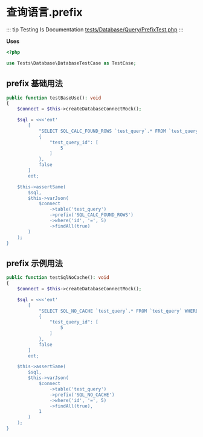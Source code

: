 # 查询语言.prefix

::: tip Testing Is Documentation
[tests/Database/Query/PrefixTest.php](https://github.com/hunzhiwange/framework/blob/master/tests/Database/Query/PrefixTest.php)
:::
    
**Uses**

``` php
<?php

use Tests\Database\DatabaseTestCase as TestCase;
```

## prefix 基础用法

``` php
public function testBaseUse(): void
{
    $connect = $this->createDatabaseConnectMock();

    $sql = <<<'eot'
        [
            "SELECT SQL_CALC_FOUND_ROWS `test_query`.* FROM `test_query` WHERE `test_query`.`id` = :test_query_id",
            {
                "test_query_id": [
                    5
                ]
            },
            false
        ]
        eot;

    $this->assertSame(
        $sql,
        $this->varJson(
            $connect
                ->table('test_query')
                ->prefix('SQL_CALC_FOUND_ROWS')
                ->where('id', '=', 5)
                ->findAll(true)
        )
    );
}
```
    
## prefix 示例用法

``` php
public function testSqlNoCache(): void
{
    $connect = $this->createDatabaseConnectMock();

    $sql = <<<'eot'
        [
            "SELECT SQL_NO_CACHE `test_query`.* FROM `test_query` WHERE `test_query`.`id` = :test_query_id",
            {
                "test_query_id": [
                    5
                ]
            },
            false
        ]
        eot;

    $this->assertSame(
        $sql,
        $this->varJson(
            $connect
                ->table('test_query')
                ->prefix('SQL_NO_CACHE')
                ->where('id', '=', 5)
                ->findAll(true),
            1
        )
    );
}
```